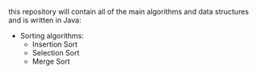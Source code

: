 this repository will contain all of the main algorithms and data structures and is written in Java:
  - Sorting algorithms:
    - Insertion Sort
    - Selection Sort
    - Merge Sort
